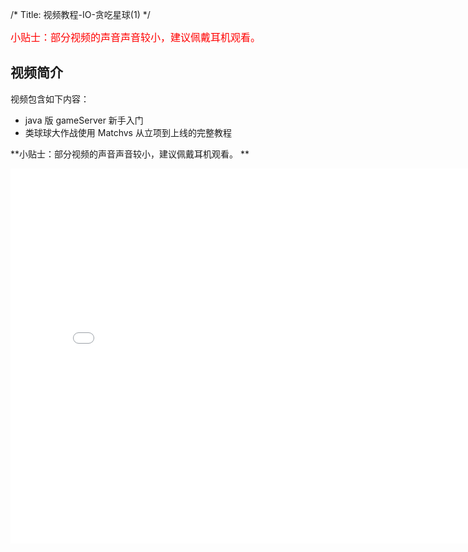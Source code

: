 /*
Title: 视频教程-IO-贪吃星球(1)
*/ 

<font color=red size=3>小贴士：部分视频的声音声音较小，建议佩戴耳机观看。</font>



## 视频简介

视频包含如下内容：
     
- java 版 gameServer 新手入门
- 类球球大作战使用 Matchvs 从立项到上线的完整教程  

  
**小贴士：部分视频的声音声音较小，建议佩戴耳机观看。  **  



<div style="text-align: center">

  <iframe style="width: 800px;height: 600px;" src="//player.bilibili.com/player.html?aid=38632011&cid=67904510&page=1" scrolling="no" border="0" frameborder="no" framespacing="0" allowfullscreen="true"> </iframe>

</div>  
  
  

